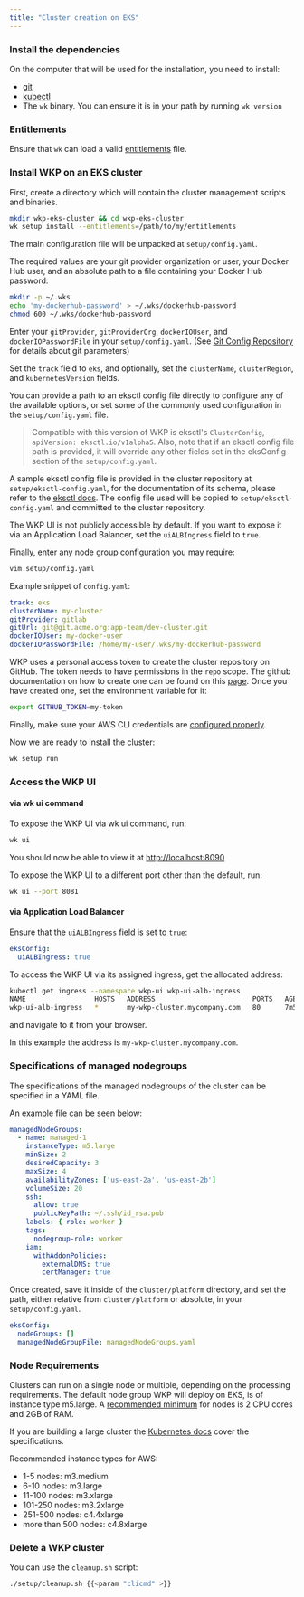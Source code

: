 ```yaml
---
title: "Cluster creation on EKS"
---
```


### Install the dependencies

On the computer that will be used for the installation, you need to install:

- [git](https://www.atlassian.com/git/tutorials/install-git)
- [kubectl](https://kubernetes.io/docs/tasks/tools/install-kubectl/)
- The `wk` binary. You can ensure it is in your path by running `wk version`

### Entitlements

Ensure that `wk` can load a valid [entitlements](/docs/getting-started/entitlements) file.

### Install WKP on an EKS cluster

First, create a directory which will contain the cluster management scripts and binaries.

```bash
mkdir wkp-eks-cluster && cd wkp-eks-cluster
wk setup install --entitlements=/path/to/my/entitlements
```

The main configuration file will be unpacked at `setup/config.yaml`.

The required values are your git provider organization or user, your Docker Hub user, and an absolute path to a file containing your Docker Hub password:

```bash
mkdir -p ~/.wks
echo 'my-dockerhub-password' > ~/.wks/dockerhub-password
chmod 600 ~/.wks/dockerhub-password
```

Enter your `gitProvider`, `gitProviderOrg`, `dockerIOUser`, and `dockerIOPasswordFile` in your `setup/config.yaml`. (See [Git Config Repository](/getting-started/git-config-repository) for details about git parameters)

Set the `track` field to `eks`, and optionally, set the `clusterName`, `clusterRegion`, and `kubernetesVersion` fields.

You can provide a path to an eksctl config file directly to configure any of the available options, or set some of the commonly used configuration in the `setup/config.yaml` file.

> Compatible with this version of WKP is eksctl's `ClusterConfig`, `apiVersion: eksctl.io/v1alpha5`.
> Also, note that if an eksctl config file path is provided, it will override any other fields set in the eksConfig
> section of the `setup/config.yaml`.

A sample eksctl config file is provided in the cluster repository at `setup/eksctl-config.yaml`, for the documentation of its schema,
please refer to the [eksctl docs](https://eksctl.io/). The config file used will be copied to `setup/eksctl-config.yaml` and
committed to the cluster repository.

The WKP UI is not publicly accessible by default. If you want to expose it via an Application Load Balancer, set the `uiALBIngress` field to `true`.

Finally, enter any node group configuration you may require:

```bash
vim setup/config.yaml
```

Example snippet of `config.yaml`:

```yaml
track: eks
clusterName: my-cluster
gitProvider: gitlab
gitUrl: git@git.acme.org:app-team/dev-cluster.git
dockerIOUser: my-docker-user
dockerIOPasswordFile: /home/my-user/.wks/my-dockerhub-password
```

WKP uses a personal access token to create the cluster repository on GitHub. The token needs to have permissions in
the `repo` scope. The github documentation on how to create one can be found on this [page](https://docs.github.com/en/free-pro-team@latest/github/authenticating-to-github/creating-a-personal-access-token). Once you have created one,
set the environment variable for it:

```bash
export GITHUB_TOKEN=my-token
```

Finally, make sure your AWS CLI credentials are [configured properly](https://docs.aws.amazon.com/eks/latest/userguide/getting-started-eksctl.html).

Now we are ready to install the cluster:

```bash
wk setup run
```

### Access the WKP UI

#### via wk ui command

To expose the WKP UI via wk ui command, run:

```bash
wk ui
```

You should now be able to view it at <http://localhost:8090>

To expose the WKP UI to a different port other than the default, run:

```bash
wk ui --port 8081
```

#### via Application Load Balancer

Ensure that the `uiALBIngress` field is set to `true`:

```yaml
eksConfig:
  uiALBIngress: true
```

To access the WKP UI via its assigned ingress, get the allocated address:

```bash
kubectl get ingress --namespace wkp-ui wkp-ui-alb-ingress
NAME                 HOSTS   ADDRESS                        PORTS   AGE
wkp-ui-alb-ingress   *       my-wkp-cluster.mycompany.com   80      7m5s
```

and navigate to it from your browser.

In this example the address is `my-wkp-cluster.mycompany.com`.

### Specifications of managed nodegroups

The specifications of the managed nodegroups of the cluster can be specified in a YAML file.

An example file can be seen below:

```yaml
managedNodeGroups:
  - name: managed-1
    instanceType: m5.large
    minSize: 2
    desiredCapacity: 3
    maxSize: 4
    availabilityZones: ['us-east-2a', 'us-east-2b']
    volumeSize: 20
    ssh:
      allow: true
      publicKeyPath: ~/.ssh/id_rsa.pub
    labels: { role: worker }
    tags:
      nodegroup-role: worker
    iam:
      withAddonPolicies:
        externalDNS: true
        certManager: true
```

Once created, save it inside of the `cluster/platform` directory,
and set the path, either relative from `cluster/platform` or absolute, in your `setup/config.yaml`.

```yaml
eksConfig:
  nodeGroups: []
  managedNodeGroupFile: managedNodeGroups.yaml
```

### Node Requirements

Clusters can run on a single node or multiple, depending on the processing requirements.
The default node group WKP will deploy on EKS, is of instance type m5.large.
A [recommended minimum](https://kubernetes.io/docs/setup/production-environment/tools/kubeadm/install-kubeadm/#before-you-begin) for nodes is 2 CPU cores and 2GB of RAM.

If you are building a large cluster the [Kubernetes docs](https://kubernetes.io/docs/setup/best-practices/cluster-large/) cover the specifications.

Recommended instance types for AWS:

- 1-5 nodes: m3.medium
- 6-10 nodes: m3.large
- 11-100 nodes: m3.xlarge
- 101-250 nodes: m3.2xlarge
- 251-500 nodes: c4.4xlarge
- more than 500 nodes: c4.8xlarge

### Delete a WKP cluster

You can use the `cleanup.sh` script:

```bash
./setup/cleanup.sh {{<param "clicmd" >}}
```

